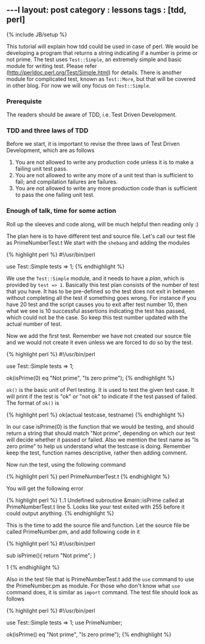 ---l
layout: post
category : lessons
tags : [tdd, perl]
---
{% include JB/setup %}

This tutorial will explain how tdd could be used in case of perl. We would be developing a program that returns a string indicating if a number is prime or not prime. The test uses `Test::Simple`, an extremely simple and basic module for writing test. Please refer (<http://perldoc.perl.org/Test/Simple.html>) for details. There is another module for complicated test, known as `Test::More`, but that will be covered in other blog. For now we will ony focus on `Test::Simple`.

### Prerequiste
The readers should be aware of TDD, i.e. Test Driven Development.

### TDD and three laws of TDD
Before we start, it is important to revise the three laws of Test Driven Development, which are as follows
1. You are not allowed to write any production code unless it is to make a failing unit test pass.
2. You are not allowed to write any more of a unit test than is sufficient to fail; and compilation failures are failures.
3. You are not allowed to write any more production code than is sufficient to pass the one failing unit test.


### Enough of talk, time for some action
Roll up the sleeves and code along, will be much helpful then reading only :)

The plan here is to have different test and source file. Let's call our test file as PrimeNumberTest.t We start with the `shebang` and adding the modules


{% highlight perl %}
#!/usr/bin/perl

use Test::Simple tests => 1;
{% endhighlight %}

We use the `Test::Simple` module, and it needs to have a _plan_, which is provided by  `test => 1`. Basically this test plan consists of the number of test that you have. It has to be pre-defined so the test does not exit in between without completing all the test if something goes wrong. For instance if you have 20 test and the script causes you to exit after test number 10, then what we see is 10 successful assertions indicating the test has passed, which could not be the case. So keep this test number updated with the actual number of test.

Now we add the first test. Remember we have not created our source file and we would not create it even unless we are forced to do so by the test.

{% highlight perl %}
#!/usr/bin/perl

use Test::Simple tests => 1;

ok(isPrime(0) eq "Not prime", "Is zero prime");
{% endhighlight %}

`ok()` is the basic unit of Perl testing. It is used to test the given test case. It will print if the test is "ok" or "not ok" to indicate if the test passed of failed. The format of `ok()` is 

{% highlight perl %}
ok(actual testcase, testname)
{% endhighlight %}

In our case isPrime(0) is the function that we would be testing, and should return a string that should match "Not prime", depending on which our test will decide whether it passed or failed. Also we mention the test name as "Is zero prime" to help us understand what the testcase is doing. Remember keep the test, function names descriptive, rather then adding comment. 

Now run the test, using the following command

{% highlight perl %}
perl PrimeNumberTest.t
{% endhighlight %}

You will get the following error

{% highlight perl %}
1..1
Undefined subroutine &main::isPrime called at PrimeNumberTest.t line 5.
 Looks like your test exited with 255 before it could output anything.
{% endhighlight %}

This is the time to add the source file and function. Let the source file be called PrimeNumber.pm, and add following code in it

{% highlight perl %}
#!/usr/bin/perl

sub isPrime(){
return "Not prime";
}

1
{% endhighlight %}

Also in the test file that is PrimeNumberTest.t add the `use` command to use the PrimeNumber.pm as module. For those who don't know what `use` command does, it is similar as `import` command.
The test file should look as follows

{% highlight perl %}
#!/usr/bin/perl

use Test::Simple tests => 1;
use PrimeNumber;

ok(isPrime() eq "Not prime", "Is zero prime");
{% endhighlight %}



